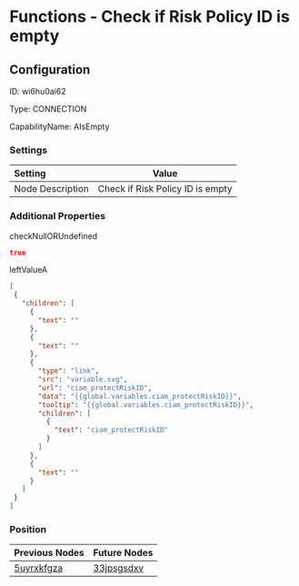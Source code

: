 # Functions - Check if Risk Policy ID is empty
## Configuration
ID:  wi6hu0ai62

Type: CONNECTION 

CapabilityName: AIsEmpty

### Settings
| Setting | Value  |
| :------------------------ | ---------------------------------------- |
| Node Description | Check if Risk Policy ID is empty | 
 




### Additional Properties
checkNullORUndefined
 ```json 
true
```


leftValueA
 ```json 
[
  {
    "children": [
      {
        "text": ""
      },
      {
        "text": ""
      },
      {
        "type": "link",
        "src": "variable.svg",
        "url": "ciam_protectRiskID",
        "data": "{{global.variables.ciam_protectRiskID}}",
        "tooltip": "{{global.variables.ciam_protectRiskID}}",
        "children": [
          {
            "text": "ciam_protectRiskID"
          }
        ]
      },
      {
        "text": ""
      }
    ]
  }
]
```




### Position
| Previous Nodes | Future Nodes |
| :------------- | ------------ |
| [5uyrxkfgza](./5uyrxkfgza.md) | [33jpsgsdxv](./33jpsgsdxv.md) |